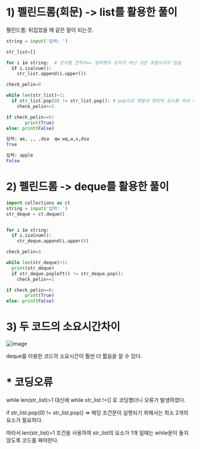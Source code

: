 # 1) 펠린드롬(회문) -> list를 활용한 풀이
펠린드롬: 뒤집었을 때 같은 말이 되는것. 

```python
string = input('입력: ')

str_list=[]

for i in string:  # 문자열 전처리=> 알파벳과 숫자가 아닌 것은 포함시키지 않음
  if i.isalnum():
    str_list.append(i.upper())

check_pelin=0

while len(str_list)>1: 
  if str_list.pop(0) != str_list.pop(): # pop으로 맨앞과 맨뒤의 요소를 꺼내 비교함
    check_pelin+=1

if check_pelin==0:
       print(True)
else: print(False)
```
```python
입력: as, ,, ,dsa  qw wq,a,s,dsa
True

입력: apple
False

```
# 2) 펠린드롬 -> deque를 활용한 풀이
```python
import collections as ct
string = input('입력: ')
str_deque = ct.deque()


for i in string:
  if i.isalnum():
    str_deque.append(i.upper())

check_pelin=0

while len(str_deque)>1:
  print(str_deque)
  if str_deque.popleft() != str_deque.pop():
    check_pelin+=1

if check_pelin==0:
       print(True)
else: print(False)
```

# 3) 두 코드의 소요시간차이
![image](https://user-images.githubusercontent.com/73323188/121277991-b9dd2300-c90c-11eb-88e1-b25b9296a35a.png)

deque를 이용한 코드의 소요시간이 훨씬 더 짧음을 알 수 있다.


# * 코딩오류
while len(str_list)>1 대신에 while str_list !=[] 로 코딩했더니 오류가 발생하였다.

if str_list.pop(0) != str_list.pop() => 해당 조건문이 실행되기 위해서는 최소 2개의 요소가 필요하다.

따라서 len(str_list)>1 조건을 사용하여 str_list의 요소가 1개 일때는 while문이 돌지 않도록 코드를 짜야한다. 
